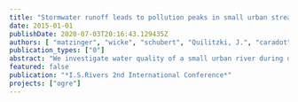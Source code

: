 ```yaml
---
title: "Stormwater runoff leads to pollution peaks in small urban stream"
date: 2015-01-01
publishDate: 2020-07-03T20:16:43.129435Z
authors: [ "matzinger", "wicke", "schubert", "Quilitzki, J.", "caradot", "sonnenberg", "Heinzmann, B.", "Dünnbier, U.", "von Seggern, D.", "rouault" ]
publication_types: ["0"]
abstract: "We investigate water quality of a small urban river during dry and wet weather conditions, including both standard parameters and trace organics. The monitored river stretch receives both effluents from WWTP as well as (separate) stormwater runoff of an impervious area of 11 km2. Results show increases in concentrations in the river during rain events with a factor > 20 for zinc, polycyclic aromatic hydrocarbons, two herbicides and one flame retardant. Also, substances which are expected both in WWTP effluent and in stormwater effluents were detected at important concentrations in the river during wet weather, such as the corrosion inhibitor Benzotriazole (0.8 µg/L on average) and the plasticizer Diisodecyl phthalate (4.0 µg/L on average). The presented results are preliminary and will be complemented by more results and substances as well as an assessment of the relevance of the findings."
featured: false
publication: "*I.S.Rivers 2nd International Conference*"
projects: ["ogre"]
---
```


